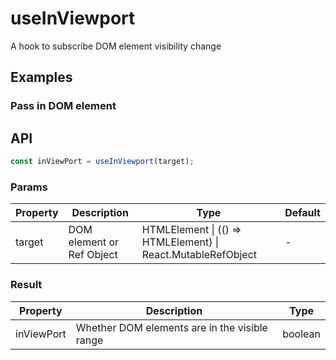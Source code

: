 # useInViewport

A hook to subscribe DOM element visibility change

## Examples

### Pass in DOM element

<demo src="./demo/demo1.vue"
  title="Basic usage"
  desc="Using ref to listen to visibility change.">
</demo>

## API

```ts
const inViewPort = useInViewport(target);
```

### Params

| Property | Description               | Type                                                         | Default |
| -------- | ------------------------- | ------------------------------------------------------------ | ------- |
| target   | DOM element or Ref Object | HTMLElement \| (() => HTMLElement) \| React.MutableRefObject | -       |

### Result

| Property   | Description                                   | Type    |
| ---------- | --------------------------------------------- | ------- |
| inViewPort | Whether DOM elements are in the visible range | boolean |
